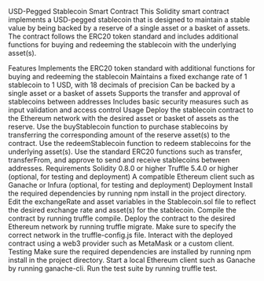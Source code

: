 USD-Pegged Stablecoin Smart Contract
This Solidity smart contract implements a USD-pegged stablecoin that is designed to maintain a stable value by being backed by a reserve of a single asset or a basket of assets. The contract follows the ERC20 token standard and includes additional functions for buying and redeeming the stablecoin with the underlying asset(s).

Features
Implements the ERC20 token standard with additional functions for buying and redeeming the stablecoin
Maintains a fixed exchange rate of 1 stablecoin to 1 USD, with 18 decimals of precision
Can be backed by a single asset or a basket of assets
Supports the transfer and approval of stablecoins between addresses
Includes basic security measures such as input validation and access control
Usage
Deploy the stablecoin contract to the Ethereum network with the desired asset or basket of assets as the reserve.
Use the buyStablecoin function to purchase stablecoins by transferring the corresponding amount of the reserve asset(s) to the contract.
Use the redeemStablecoin function to redeem stablecoins for the underlying asset(s).
Use the standard ERC20 functions such as transfer, transferFrom, and approve to send and receive stablecoins between addresses.
Requirements
Solidity 0.8.0 or higher
Truffle 5.4.0 or higher (optional, for testing and deployment)
A compatible Ethereum client such as Ganache or Infura (optional, for testing and deployment)
Deployment
Install the required dependencies by running npm install in the project directory.
Edit the exchangeRate and asset variables in the Stablecoin.sol file to reflect the desired exchange rate and asset(s) for the stablecoin.
Compile the contract by running truffle compile.
Deploy the contract to the desired Ethereum network by running truffle migrate. Make sure to specify the correct network in the truffle-config.js file.
Interact with the deployed contract using a web3 provider such as MetaMask or a custom client.
Testing
Make sure the required dependencies are installed by running npm install in the project directory.
Start a local Ethereum client such as Ganache by running ganache-cli.
Run the test suite by running truffle test.
